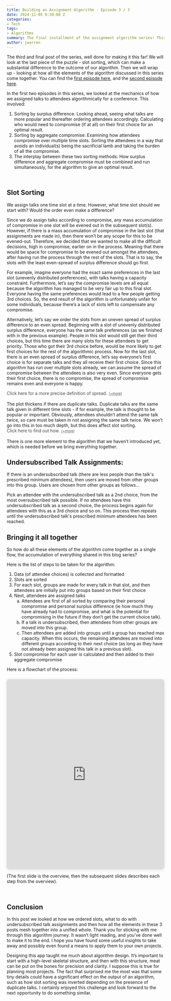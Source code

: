 ```yaml
---
title: Building an Assignment Algorithm - Episode 3 / 3
date: 2024-11-05 9:30:00 Z
categories:
- Tech
tags:
- Algorithms
summary: The final installment of the assignment algorithm series! This episode covers the last piece of the puzzle - slot sorting, as well as wrapping up all that has been discussed in the previous 2 episodes. 
author: jwarren
---
```


<style> 
    summary {
        font-weight: 300;
        display: block;
        font-style: normal;
        cursor: pointer;
    }
    summary::after {
        content: '[+more]';
        text-decoration: underline;
        text-decoration-style: dotted;
        padding-left: 0.5em;
        font-size: 0.8em;
    }
    details[open] > summary::after {
        content: ' [−less]';
    }
    details[open]::before {
        content: '';
        display: block;
        border-top: 1px solid #ccc;
        margin-top: 1em;
    }
    details[open]::after {
        content: '';
        display: block;
        border-top: 1px solid #ccc;
        margin-top: 1em;
        margin-bottom: 1em;
    }
        details {
        font-style: italic;
    }
</style>

The third and final post of the series, well done for making it this far! We will look at the last piece of the puzzle - slot sorting, which can make a substantial difference to the outcome of our algorithm. Then we will wrap up - looking at how all the elements of the algorithm discussed in this series come together. You can find the [first episode here]({{site.baseurl}}/2024/10/24/building-an-assignment-algorithm-1.html), and the [second episode here]({{site.baseurl}}/2024/11/04/building-an-assignment-algorithm-2.html). 

In the first two episodes in this series, we looked at the mechanics of how we assigned talks to attendees algorithmically for a conference. This involved: 

1. Sorting by surplus difference: Looking ahead, seeing what talks are more popular and thereafter ordering attendees accordingly. Calculating who would need to compromise (if at all) on their first choice for an optimal result.
2. Sorting by aggregate compromise: Examining how attendees compromise over multiple time slots. Sorting the attendees in a way that avoids an individual(s) being the sacrificial lamb and taking the burden of all the compromise.
3. The interplay between these two sorting methods: How surplus difference and aggregate compromise must be combined and run simultaneously, for the algorithm to give an optimal result.

<br>

## Slot Sorting

We assign talks one time slot at a time. However, what time slot should we start with? Would the order even make a difference?  

Since we do assign talks according to compromise, any mass accumulation of compromise in one slot will be evened out in the subsequent slot(s). However, if there is a mass accumulation of compromise in the last slot (that assignments are made in), then there won’t be any scope for this to be evened-out. Therefore, we decided that we wanted to make all the difficult decisions, high in compromise, earlier on in the process. Meaning that there would be space for compromise to be evened out amongst the attendees, after having run the process through the rest of the slots. That is to say, the slots with the least even-spread of surplus difference should go first.  

For example, imagine everyone had the exact same preferences in the last slot (unevenly distributed preferences), with talks having a capacity constraint. Furthermore, let’s say the compromise levels are all equal because the algorithm has managed to be very fair up to this final slot. Everyone having the same preferences would lead to a few people getting 3rd choices. So, the end result of the algorithm is unfortunately unfair for some individuals, because there’s a lack of slots left to compensate any compromise.  

Alternatively, let’s say we order the slots from an uneven spread of surplus difference to an even spread. Beginning with a slot of unevenly distributed surplus difference, everyone has the same talk preferences (as we finished with in the previous example). People in this slot would still get their third choices, but this time there are many slots for these attendees to get priority. Those who got their 3rd choice before, would be more likely to get first choices for the rest of the algorithmic process. Now for the last slot, there is an even spread of surplus difference, let’s say everyone’s first choice is for separate talks and they all receive their first choice. Since this algorithm has run over multiple slots already, we can assume the spread of compromise between the attendees is also very even. Since everyone gets their first choice, there is no compromise, the spread of compromise remains even and everyone is happy.  

<details><summary>Click here for a more precise definition of spread.</summary>

<br>
<h4>
The spread score:
</h4>
<p>
Spread is a measure given to each slot, representing how oversubscribed the talks within it are. For example, if a slot has many oversubscribed talks, it has an uneven spread and a high “spread score”. If there are no oversubscribed talks, there is an even spread.
</p>

<p>
The spread score is calculated before any assignments are made, using the following process...
</p>

<ol>
    <li><b>The intial oversubscribed score:</b> Each talk is given an "intial oversubscribed score” based on a sum of what choices people have made for that talk, minus a value representing the capacity of the talk venue. More details are given at the end of this expanding section.</li>
    <li><b>The oversubscribed ranking:</b> Order all the talks by the "intial oversubscribed score", irrespective of slot to make an oversubscribed list. A talk's order in the oversubscribed list is its "oversubscribed ranking"</li>
    <li><b>The relative oversubscribed score:</b> Subtract each talk's "oversubscribed ranking" from the total number of talks (in the whole conference).</li>
    <li><b>The spread score:</b> For all the talks in a given slot, sum the relative oversubscribed score. This is the slot’s “spread score”. </li>
</ol>

<p>
For example, if a talk is the most oversubscribed in the "oversubscribed list" from a 10 talk conference:
</p>

<ul>
    <li>The talk's intial oversubscribed ranking = 1</li>
    <li>The <i>relative</i> oversubscribed score = 10-1 = 9</li>
    <li>+9 to the slot's "spread score", for the slot which the talk is part of.</li>
</ul>

<p>
For the last talk in the "oversubscribed list":
</p>

<ul>
    <li>The talk's intial oversubscribed ranking = 10</li>
    <li>The <i>relative</i> oversubscribed score = 10-10 = 0</li>
    <li>+0 to the slot's "spread score", for the slot which the talk is part of.</li>
</ul>

<p>
The more oversubscribed the talk, the higher the value given to its associated slot's "spread score". Therefore, the more oversubscribed talks a slot has, the higher its spread score, the more uneven its spread. 
</p>

<h4>
The "intial oversubscribed score”,  is given as follows:
</h4>

<p>
For every 1st choice someone made for a talk, the talk is given +20 to their initial oversubscribed score (irrespective of whether everyone gets this first choice). +8 for every 2nd choice and +3 for every 3rd choice. So for every choice a talk gets (no matter whether it's assigned or not)...
</p>

<ul style="list-style-type:none;">
    <li>1st choice: +20</li>
    <li>2nd choice: +8</li>
    <li>3rd choice: +3</li>
</ul>

<p>
The value attached to the venue capacity which we minus from the sum of these choice values is the equivalent of the room capacity full of 1st choices. So if the capacity is 10 people, this would be the equivalent of 10 x 20 = 200.
</p>
</details>

<br>
The plot thickens if there are duplicate talks. Duplicate talks are the same talk given in different time slots - if for example, the talk is thought to be popular or important. Obviously, attendees shouldn’t attend the same talk twice, so care must be taken in not assigning the same talk twice. We won’t go into this in too much depth, but this does affect slot sorting. 

<details><summary>Click here to find out how.</summary>
<br>
<p>
Firstly, slots containing the most duplicate talks go first. Duplicate talks are put at the front so that the most forced choices happen at the beginning, meaning that the attendees’ aggregate compromise has time (/remaining slots to assign) to even out, in comparison to other attendees, by the end of the algorithm.  
</p>
<p>
Next, we sort by how spread-out choices are. Duplicate talk slots with an even spread of choices to go first. This way, users aren't assigned a bad set of choices because the good assignments are no longer possible. This would be due to the previously assigned slots, which were oversubscribed (and therefore compromise high). Whereas as we discussed earlier, we want non-duplicate talk slots with a small spread (ie as many oversubscribed talks as possible) to go first. This is so that again, we generate as much compromise at the beginning of the algorithm run as possible, which will then even out over all the delegates by the end. After trialling and testing this method, we found it led to optimal results. 
</p>
</details>

<br>
There is one more element to the algorithm that we haven’t introduced yet, which is needed before we bring everything together.  

## Undersubscribed Talk Assignments:

If there is an undersubscribed talk (there are less people than the talk's prescribed minimum attendees), then users are moved from other groups into this group. Users are chosen from other groups as follows… 

Pick an attendee with the undersubscribed talk as a 2nd choice, from the most oversubscribed talk possible. If no attendees have this undersubscribed talk as a second choice, the process begins again for attendees with this as a 3rd choice and so on. This process then repeats until the undersubscribed talk's prescribed minimum attendees has been reached. 

## Bringing it all together 

So how do all these elements of the algorithm come together as a single flow, the accumulation of everything shared in this blog series?  

Here is the list of steps to be taken for the algorithm:

1. Data (of attendee choices) is collected and formatted 
2. Slots are sorted 
3. For each slot, groups are made for every talk in that slot, and then attendees are initially put into groups based on their first choice 
4. Next, attendees are assigned talks
    <ol type="a">
        <li>Attendees are first of all sorted by comparing their personal compromise and personal surplus difference (ie how much they have already had to compromise, and what is the potential for compromising in the future if they don’t get the current choice talk). </li>
        <li>If a talk is undersubscribed, then attendees from other groups are moved into this group. </li>
        <li>Then attendees are added into groups until a group has reached max capacity. When this occurs, the remaining attendees are moved into different groups according to their next choice (as long as they have not already been assigned this talk in a previous slot). </li>
    </ol>
5. Slot compromise for each user is calculated and then added to their aggregate compromise 

Here is a flowchart of the process:

<div style="position: relative; width: 100%; height: 0; padding-top: 120.0000%;
 padding-bottom: 0; box-shadow: 0 2px 8px 0 rgba(63,69,81,0.16); margin-top: 1.6em; margin-bottom: 0.9em; overflow: hidden;
 border-radius: 8px; will-change: transform;">
  <iframe title="Flowchart representing the entire algorithm" loading="lazy" style="position: absolute; width: 100%; height: 100%; top: 0; left: 0; border: none; padding: 0;margin: 0;"
    src="https://www.canva.com/design/DAGUMczeZ0g/zzjhOfeMNDN88TuDguYPyg/view?embed" allowfullscreen="allowfullscreen" allow="fullscreen">
  </iframe>
</div>

(The first slide is the overview, then the subsequent slides describes each step from the overview). 

<br>

## Conclusion

In this post we looked at how we ordered slots, what to do with undersubscribed talk assignments and then how all the elements in these 3 posts mesh together into a unified whole. Thank you for sticking with me through this algorithm journey. It wasn’t light reading, and you’ve done well to make it to the end. I hope you have found some useful insights to take away and possibly even found a means to apply them to your own projects.  

Designing this app taught me much about algorithm design. It’s important to start with a high-level skeletal structure, and then with this structure, meat can be put on the bones for precision and clarity. I suppose this is true for planning most projects. The fact that surprised me the most was that some tiny details could have a significant effect on the output of an algorithm, such as how slot sorting was inverted depending on the presence of duplicate talks. I certainly enjoyed this challenge and look forward to the next opportunity to do something similar. 